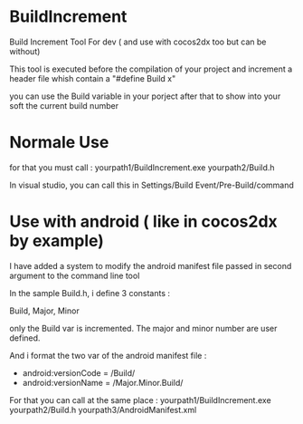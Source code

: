 # BuildIncrement
Build Increment Tool For dev ( and use with cocos2dx too but can be without)

This tool is executed before the compilation of your project and increment a header file whish contain a "#define Build x"

you can use the Build variable in your porject after that to show into your soft the current build number

# Normale Use
for that you must call : yourpath1/BuildIncrement.exe yourpath2/Build.h

In visual studio, you can call this in Settings/Build Event/Pre-Build/command

# Use with android ( like in cocos2dx by example)

I have added a system to modify the android manifest file passed in second argument to the command line tool

In the sample Build.h, i define 3 constants :

Build, Major, Minor

only the Build var is incremented.
The major and minor number are user defined.

And i format the two var of the android manifest file :

- android:versionCode = /Build/
- android:versionName = /Major.Minor.Build/

For that you can call at the same place : yourpath1/BuildIncrement.exe yourpath2/Build.h yourpath3/AndroidManifest.xml
